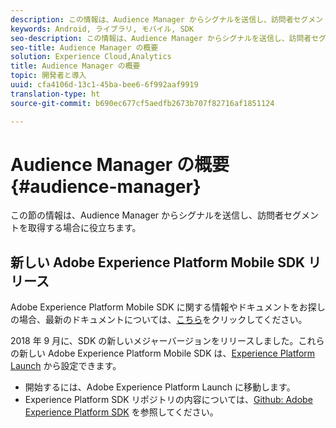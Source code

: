 ```yaml
---
description: この情報は、Audience Manager からシグナルを送信し、訪問者セグメントを取得する場合に役立ちます。
keywords: Android, ライブラリ, モバイル, SDK
seo-description: この情報は、Audience Manager からシグナルを送信し、訪問者セグメントを取得する場合に役立ちます。
seo-title: Audience Manager の概要
solution: Experience Cloud,Analytics
title: Audience Manager の概要
topic: 開発者と導入
uuid: cfa4106d-13c1-45ba-bee6-6f992aaf9919
translation-type: ht
source-git-commit: b690ec677cf5aedfb2673b707f82716af1851124

---
```



# Audience Manager の概要 {#audience-manager}

この節の情報は、Audience Manager からシグナルを送信し、訪問者セグメントを取得する場合に役立ちます。

## 新しい Adobe Experience Platform Mobile SDK リリース

Adobe Experience Platform Mobile SDK に関する情報やドキュメントをお探しの場合、最新のドキュメントについては、[こちら](https://aep-sdks.gitbook.io/docs/)をクリックしてください。

2018 年 9 月に、SDK の新しいメジャーバージョンをリリースしました。これらの新しい Adobe Experience Platform Mobile SDK は、[Experience Platform Launch](https://www.adobe.com/jp/experience-platform/launch.html) から設定できます。

* 開始するには、Adobe Experience Platform Launch に移動します。
* Experience Platform SDK リポジトリの内容については、[Github: Adobe Experience Platform SDK](https://github.com/Adobe-Marketing-Cloud/acp-sdks) を参照してください。
